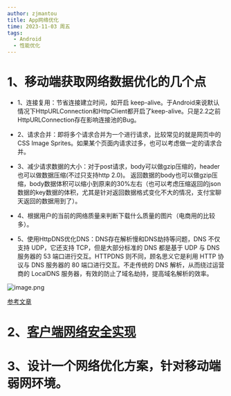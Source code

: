 ```yaml
---
author: zjmantou
title: App网络优化
time: 2023-11-03 周五
tags:
  - Android
  - 性能优化
---
```

# 1、移动端获取网络数据优化的几个点

- 1、连接复用：节省连接建立时间，如开启 keep-alive。于Android来说默认情况下HttpURLConnection和HttpClient都开启了keep-alive。只是2.2之前HttpURLConnection存在影响连接池的Bug。
    
- 2、请求合并：即将多个请求合并为一个进行请求，比较常见的就是网页中的CSS Image Sprites。如果某个页面内请求过多，也可以考虑做一定的请求合并。
    
- 3、减少请求数据的大小：对于post请求，body可以做gzip压缩的，header也可以做数据压缩(不过只支持http 2.0)。 返回数据的body也可以做gzip压缩，body数据体积可以缩小到原来的30%左右（也可以考虑压缩返回的json数据的key数据的体积，尤其是针对返回数据格式变化不大的情况，支付宝聊天返回的数据用到了）。
    
- 4、根据用户的当前的网络质量来判断下载什么质量的图片（电商用的比较多）。
    
- 5、使用HttpDNS优化DNS：DNS存在解析慢和DNS劫持等问题，DNS 不仅支持 UDP，它还支持 TCP，但是大部分标准的 DNS 都是基于 UDP 与 DNS 服务器的 53 端口进行交互。HTTPDNS 则不同，顾名思义它是利用 HTTP 协议与 DNS 服务器的 80 端口进行交互。不走传统的 DNS 解析，从而绕过运营商的 LocalDNS 服务器，有效的防止了域名劫持，提高域名解析的效率。
    

![image.png](https://zjmantou-drawingbed.oss-cn-hangzhou.aliyuncs.com/picture/202311031554339.png)


[参考文章](https://link.juejin.cn/?target=https%3A%2F%2Fwww.jianshu.com%2Fp%2F940be2e758ee "https://www.jianshu.com/p/940be2e758ee")

# 2、[客户端网络安全实现](https://link.juejin.cn/?target=http%3A%2F%2Fmrpeak.cn%2Fblog%2Fencrypt%2F "http://mrpeak.cn/blog/encrypt/")

# 3、设计一个网络优化方案，针对移动端弱网环境。